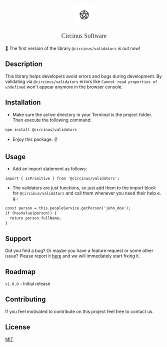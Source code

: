 <div align="center">
<img src="src/assets/logo.png" width="67" alt="Circinus Software Logo" />
</div>
<div align="center">
  <p style="font-family:consolas;font-size: 20px;color:#323336">Circinus Software</p>
</div>

:rocket: The first version of the library `@circinus/validators` is out now!

## Description

This library helps developers avoid errors and bugs during development. By validating via `@circinus/validators` errors like `Cannot read properties of undefined` won't appear anymore in the browser console. 

## Installation

- Make sure the active directory in your Terminal is the project folder. Then execute the following command:

```
npm install @circinus/validators
```

- Enjoy this package. :v:

## Usage

- Add an import statement as follows:

```
import { isPrimitive } from '@circinus/validators';
```
- The validators are just functions, so just add them to the import block for `@circinus/validators` and call them whenever you need their help e. g.:
```
const person = this.peopleService.getPerson('john_doe');
if (hasValue(person)) {
  return person.fullName;
}
```

## Support

Did you find a bug? Or maybe you have a feature request or some other issue? Please report it [here](https://github.com/icapri/validators/issues) and we will immediately start fixing it.

## Roadmap
`v1.0.0` - Initial release

## Contributing
If you feel motivated to contribute on this project feel free to contact us.

## License
[MIT](https://opensource.org/licenses/MIT)
